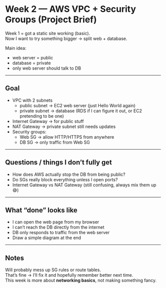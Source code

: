 # Week 2 — AWS VPC + Security Groups (Project Brief)

Week 1 = got a static site working (basic).  
Now I want to try something bigger → split web + database.  

Main idea:  
- web server = public  
- database = private  
- only web server should talk to DB  

---

## Goal
- VPC with 2 subnets  
  - public subnet → EC2 web server (just Hello World again)  
  - private subnet → database (RDS if I can figure it out, or EC2 pretending to be one)  
- Internet Gateway → for public stuff  
- NAT Gateway → private subnet still needs updates  
- Security groups:  
  - Web SG → allow HTTP/HTTPS from anywhere  
  - DB SG → only traffic from Web SG  

---

## Questions / things I don’t fully get
- How does AWS actually stop the DB from being public?  
- Do SGs really block everything unless I open ports?  
- Internet Gateway vs NAT Gateway (still confusing, always mix them up 😅)  

---

## What “done” looks like
- I can open the web page from my browser  
- I can’t reach the DB directly from the internet  
- DB only responds to traffic from the web server  
- Draw a simple diagram at the end  

---

## Notes
Will probably mess up SG rules or route tables.  
That’s fine → I’ll fix it and hopefully remember better next time.  
This week is more about **networking basics**, not making something fancy.

